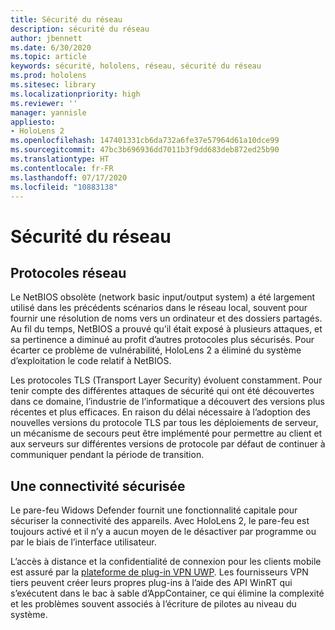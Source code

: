 ```yaml
---
title: Sécurité du réseau
description: sécurité du réseau
author: jbennett
ms.date: 6/30/2020
ms.topic: article
keywords: sécurité, hololens, réseau, sécurité du réseau
ms.prod: hololens
ms.sitesec: library
ms.localizationpriority: high
ms.reviewer: ''
manager: yannisle
appliesto:
- HoloLens 2
ms.openlocfilehash: 147401331cb6da732a6fe37e57964d61a10dce99
ms.sourcegitcommit: 47bc3b696936dd7011b3f9dd683deb872ed25b90
ms.translationtype: HT
ms.contentlocale: fr-FR
ms.lasthandoff: 07/17/2020
ms.locfileid: "10883138"
---
```

# Sécurité du réseau

## Protocoles réseau

Le NetBIOS obsolète (network basic input/output system) a été largement utilisé dans les précédents scénarios dans le réseau local, souvent pour fournir une résolution de noms vers un ordinateur et des dossiers partagés. Au fil du temps, NetBIOS a prouvé qu’il était exposé à plusieurs attaques, et sa pertinence a diminué au profit d’autres protocoles plus sécurisés. Pour écarter ce problème de vulnérabilité, HoloLens 2 a éliminé du système d’exploitation le code relatif à NetBIOS.

Les protocoles TLS (Transport Layer Security) évoluent constamment. Pour tenir compte des différentes attaques de sécurité qui ont été découvertes dans ce domaine, l’industrie de l’informatique a découvert des versions plus récentes et plus efficaces. En raison du délai nécessaire à l’adoption des nouvelles versions du protocole TLS par tous les déploiements de serveur, un mécanisme de secours peut être implémenté pour permettre au client et aux serveurs sur différentes versions de protocole par défaut de continuer à communiquer pendant la période de transition.

## Une connectivité sécurisée 

Le pare-feu Widows Defender fournit une fonctionnalité capitale pour sécuriser la connectivité des appareils. Avec HoloLens 2, le pare-feu est toujours activé et il n’y a aucun moyen de le désactiver par programme ou par le biais de l’interface utilisateur.

L’accès à distance et la confidentialité de connexion pour les clients mobile est assuré par la [plateforme de plug-in VPN UWP](https://docs.microsoft.com/uwp/api/Windows.Networking.Vpn?view=winrt-19041). Les fournisseurs VPN tiers peuvent créer leurs propres plug-ins à l’aide des API WinRT qui s’exécutent dans le bac à sable d’AppContainer, ce qui élimine la complexité et les problèmes souvent associés à l’écriture de pilotes au niveau du système.
